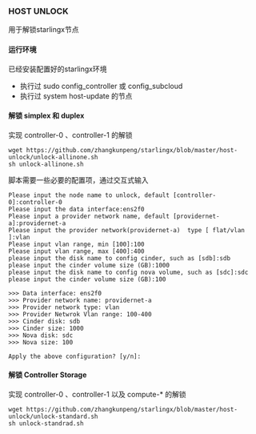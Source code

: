 
### HOST UNLOCK

用于解锁starlingx节点

#### 运行环境
已经安装配置好的starlingx环境
- 执行过 sudo config_controller 或 config_subcloud
- 执行过 system host-update 的节点

#### 解锁 simplex 和 duplex
实现 controller-0 、controller-1 的解锁
```
wget https://github.com/zhangkunpeng/starlingx/blob/master/host-unlock/unlock-allinone.sh
sh unlock-allinone.sh
```
脚本需要一些必要的配置项，通过交互式输入

```
Please input the node name to unlock, default [controller-0]:controller-0
Please input the data interface:ens2f0
Please input a provider network name, default [providernet-a]:providernet-a
Please input the provider network(providernet-a)  type [ flat/vlan ]:vlan
Please input vlan range, min [100]:100
Please input vlan range, max [400]:400
please input the disk name to config cinder, such as [sdb]:sdb
please input the cinder volume size (GB):1000
please input the disk name to config nova volume, such as [sdc]:sdc
please input the cinder volume size (GB):100

>>> Data interface: ens2f0
>>> Provider network name: providernet-a 
>>> Provider network type: vlan 
>>> Provider Netwrok Vlan range: 100-400 
>>> Cinder disk: sdb 
>>> Cinder size: 1000 
>>> Nova disk: sdc 
>>> Nova size: 100 

Apply the above configuration? [y/n]:
```

#### 解锁 Controller Storage
实现 controller-0 、controller-1 以及 compute-* 的解锁
```
wget https://github.com/zhangkunpeng/starlingx/blob/master/host-unlock/unlock-standard.sh
sh unlock-standrad.sh
```
